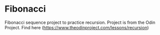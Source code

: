 # Fibonacci

Fibonacci sequence project to practice recursion. Project is from the Odin Project. Find here (https://www.theodinproject.com/lessons/recursion)
